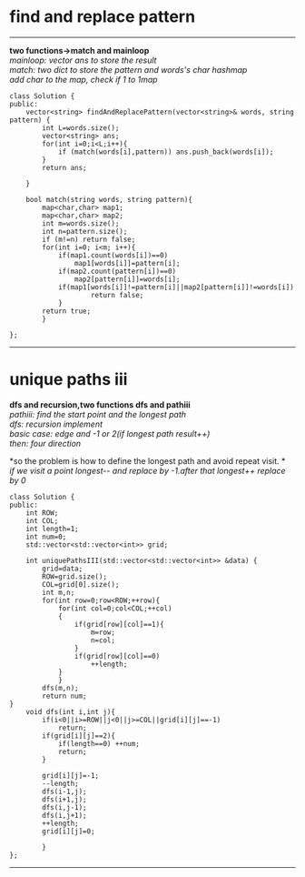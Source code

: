 # find and replace pattern
----
**two functions->match and mainloop**  
*mainloop: vector ans to store the result*  
*match: two dict to store the pattern and words's char hashmap*  
*add char to the map, check if 1 to 1map*
```
class Solution {
public:
    vector<string> findAndReplacePattern(vector<string>& words, string pattern) {
        int L=words.size();
        vector<string> ans;
        for(int i=0;i<L;i++){
            if (match(words[i],pattern)) ans.push_back(words[i]);
        }
        return ans;
        
    }
    
    bool match(string words, string pattern){
        map<char,char> map1;
        map<char,char> map2;
        int m=words.size();
        int n=pattern.size();
        if (m!=n) return false;
        for(int i=0; i<m; i++){
            if(map1.count(words[i])==0)
                map1[words[i]]=pattern[i];
            if(map2.count(pattern[i])==0)
                map2[pattern[i]]=words[i];
            if(map1[words[i]]!=pattern[i]||map2[pattern[i]]!=words[i])
                    return false;  
            }
        return true;
        }
    
};
```
----
# unique paths iii
**dfs and recursion,two functions dfs and pathiii**  
*pathiii: find the start point and the longest path*  
*dfs: recursion implement </br>basic case: edge and -1 or 2(if longest path result++)</br> then: four direction*   

*so the problem is how to define the longest path and avoid repeat visit. *  
*if we visit a point longest-- and replace by -1.</b>after that longest++ replace by 0*
```
class Solution {
public:
    int ROW;
    int COL;
    int length=1;
    int num=0;
    std::vector<std::vector<int>> grid;
    
    int uniquePathsIII(std::vector<std::vector<int>> &data) {
        grid=data;
        ROW=grid.size();
        COL=grid[0].size();
        int m,n;
        for(int row=0;row<ROW;++row){
            for(int col=0;col<COL;++col)
            {
                if(grid[row][col]==1){
                    m=row;
                    n=col;
                } 
                if(grid[row][col]==0)
                    ++length;
            }
            }   
        dfs(m,n);
        return num;
}
    void dfs(int i,int j){
        if(i<0||i>=ROW||j<0||j>=COL||grid[i][j]==-1)
            return;
        if(grid[i][j]==2){
            if(length==0) ++num;
            return; 
        }
        
        grid[i][j]=-1;
        --length;
        dfs(i-1,j);
        dfs(i+1,j);
        dfs(i,j-1);
        dfs(i,j+1);
        ++length;
        grid[i][j]=0;          
                
        }
};
```
----
